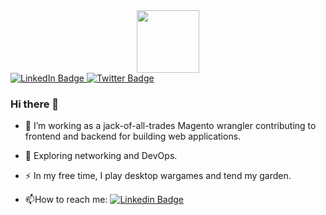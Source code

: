 <div id="header" align="center">
  <img src="https://media.giphy.com/media/M9gbBd9nbDrOTu1Mqx/giphy.gif" width="100"/>
</div>

<div id="badges">
  <a href="https://www.linkedin.com/in/jack-hughes-16662613/">
    <img src="https://img.shields.io/badge/LinkedIn-blue?style=for-the-badge&logo=linkedin&logoColor=white" alt="LinkedIn Badge"/>
  </a>
  <a href="https://twitter.com/MrJackHughes">
    <img src="https://img.shields.io/badge/Twitter-blue?style=for-the-badge&logo=twitter&logoColor=white" alt="Twitter Badge"/>
  </a>
</div>

### Hi there 👋

- :telescope: I’m working as a jack-of-all-trades Magento wrangler contributing to frontend and backend for building web applications.

- :seedling: Exploring networking and DevOps.

- :zap: In my free time, I play desktop wargames and tend my garden.

- :mailbox:How to reach me: [![Linkedin Badge](https://img.shields.io/badge/-Jack-blue?style=flat&logo=Linkedin&logoColor=white)](https://www.linkedin.com/in/jack-hughes-16662613/)
